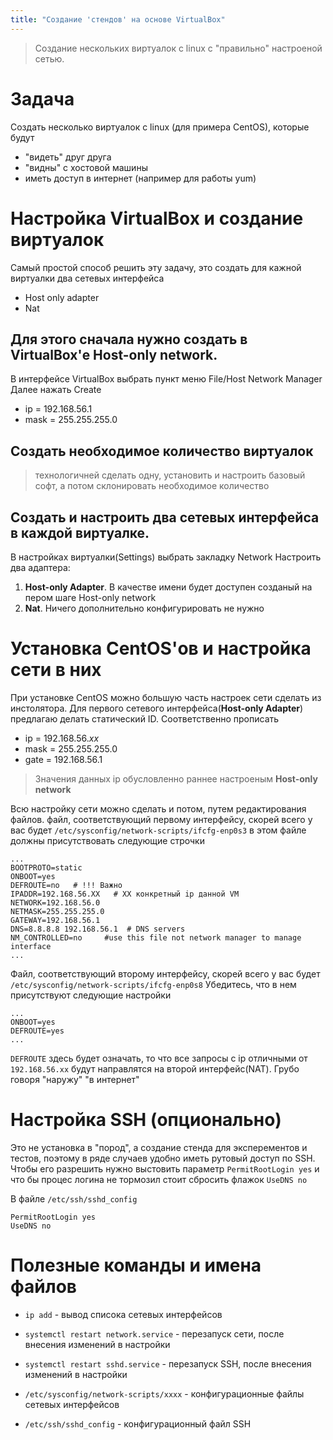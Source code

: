 ```yaml
---
title: "Создание 'стендов' на основе VirtualBox"
---
```


> Создание нескольких виртуалок с linux с "правильно" настроеной сетью.
<!--more-->

# Задача
Создать несколько виртуалок с linux (для примера CentOS), которые будут 
* "видеть" друг друга
* "видны" с хостовой машины
* иметь доступ в интернет (например для работы yum)

# Настройка VirtualBox и создание виртуалок
Самый простой способ решить эту задачу, это создать для кажной виртуалки два сетевых интерфейса
* Host only adapter
* Nat

## Для этого сначала нужно создать в VirtualBox'е Host-only network.
В интерфейсе VirtualBox выбрать пункт меню File/Host Network Manager
Далее нажать Create
* ip = 192.168.56.1
* mask = 255.255.255.0

## Создать необходимое количество виртуалок
> технологичней сделать одну, установить и настроить базовый софт, а потом склонировать необходимое количество

## Создать и настроить два сетевых интерфейса в каждой виртуалке.
В настройках виртуалки(Settings) выбрать закладку Network
Настроить два адаптера:
1. __Host-only Adapter__. В качестве имени будет доступен созданый на пером шаге Host-only network
1. __Nat__. Ничего дополнительно конфигурировать не нужно

# Установка CentOS'ов и настройка сети в них
При установке CentOS можно большую часть настроек сети сделать из инстолятора.
Для первого сетевого интерфейса(__Host-only Adapter__) предлагаю делать статический ID.
Соответственно прописать
* ip = 192.168.56._xx_
* mask = 255.255.255.0
* gate = 192.168.56.1
> Значения данных ip обусловленно раннее настроеным __Host-only network__

Всю настройку сети можно сделать и потом, путем редактирования файлов.
файл, соответствующий первому интерфейсу, скорей всего у вас будет `/etc/sysconfig/network-scripts/ifcfg-enp0s3`
в этом файле должны присутствовать следующие строчки
```
...
BOOTPROTO=static
ONBOOT=yes
DEFROUTE=no   # !!! Важно
IPADDR=192.168.56.XX   # XX конкретный ip данной VM
NETWORK=192.168.56.0
NETMASK=255.255.255.0
GATEWAY=192.168.56.1
DNS=8.8.8.8 192.168.56.1  # DNS servers
NM_CONTROLLED=no     #use this file not network manager to manage interface
...
```

Файл, соответствующий второму интерфейсу, скорей всего у вас будет `/etc/sysconfig/network-scripts/ifcfg-enp0s8`
Убедитесь, что в нем присутствуют следующие настройки
```
...
ONBOOT=yes
DEFROUTE=yes
...
```

`DEFROUTE` здесь будет означать, то что все запросы с ip отличными от `192.168.56.xx` будут направлятся на второй интерфейс(NAT). Грубо говоря "наружу" "в интернет"

# Настройка SSH (опционально)
Это не установка в "пород", а создание стенда для эксперементов и тестов, поэтому в ряде случаев удобно иметь рутовый доступ по SSH.
Чтобы его разрешить нужно выстовить параметр `PermitRootLogin yes` и что бы процес логина не тормозил стоит сбросить флажок `UseDNS no`

В файле `/etc/ssh/sshd_config`
```
PermitRootLogin yes
UseDNS no
```

# Полезные команды и имена файлов
* `ip add` - вывод списока сетевых интерфейсов
* `systemctl restart network.service` - перезапуск сети, после внесения изменений в настройки
* `systemctl restart sshd.service` - перезапуск SSH, после внесения изменений в настройки

* `/etc/sysconfig/network-scripts/xxxx` - конфигурационные файлы сетевых интерфейсов
* `/etc/ssh/sshd_config` - конфигурационный файл SSH
